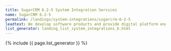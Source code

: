 ```yaml
---
title: SugarCRM 6.2-5 System Integration Services
name: SugarCRM 6.2-5
permalink: /landings/system-integrations/sugarcrm-6-2-5
leadtext: We develop software products and provide digital platform engineering services in across Australia, New Zeland and Asia
list_generator: landing_list_system_integrations_b.html
---
```

{% include {{ page.list_generator }} %}